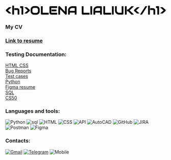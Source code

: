 [![header](assets/header.png)](https://www.figma.com/file/GPfOrovpnvYlzhvb4pwMtX/RESUME1?node-id=1%3A3)

### My CV

### [Link to resume](https://www.figma.com/file/GPfOrovpnvYlzhvb4pwMtX/RESUME1?node-id=1%3A3)

### Testing Documentation:

[HTML CSS](https://github.com/olenalialiuk/HTML-CSS)<br>
[Bug Reports](https://github.com/olenalialiuk/Bug-Reports)<br>
[Test cases](https://github.com/olenalialiuk/Test-Cases)<br>
[Python](https://github.com/olenalialiuk/Python)<br>
[Figma resume](https://www.figma.com/file/GPfOrovpnvYlzhvb4pwMtX/RESUME1?node-id=1%3A3)<br>
[SQL](https://github.com/olenalialiuk/SQL)<br>
[CS50](https://github.com/olenalialiuk/CS50)

### Languages and tools:

![Python](https://img.shields.io/badge/-Pyhon-64c9dd?style=for-the-badge&logo=python)
![sql](https://img.shields.io/badge/sql-64c9dd?style=for-the-badge&logo=MySQL)
![HTML](https://img.shields.io/badge/HTML-64c9dd?style=for-the-badge&logo=HTML)
![CSS](https://img.shields.io/badge/CSS-64c9dd?style=for-the-badge&logo=css)
![API](https://img.shields.io/badge/API-64c9dd?style=for-the-badge&logo=api)
![AutoCAD](https://img.shields.io/badge/AutoCAD-64c9dd?style=for-the-badge&logo=Autocad)
![GitHub](https://img.shields.io/badge/GitHub-64c9dd?style=for-the-badge&logo=GitHub)
![JIRA](https://img.shields.io/badge/Jira-64c9dd?style=for-the-badge&logo=Jira)
![Postman](https://img.shields.io/badge/POSTMAN-64c9dd?style=for-the-badge&logo=postman)
![Figma](https://img.shields.io/badge/figma-64c9dd?style=for-the-badge&logo=figma)

### Contacts:

[![Gmail](https://img.shields.io/badge/Gmail-64c9dd?style=for-the-badge&logo=gmail)](olenalialyuk@gmail.com)
[![Telegram](https://img.shields.io/badge/telegram-64c9dd?style=for-the-badge&logo=telegram)](https://t.me/OlenaLialiuk)
![Mobile](https://img.shields.io/badge/Mobile-0675957924-64c9dd?style=for-the-badge&logo=Kyivstar)
